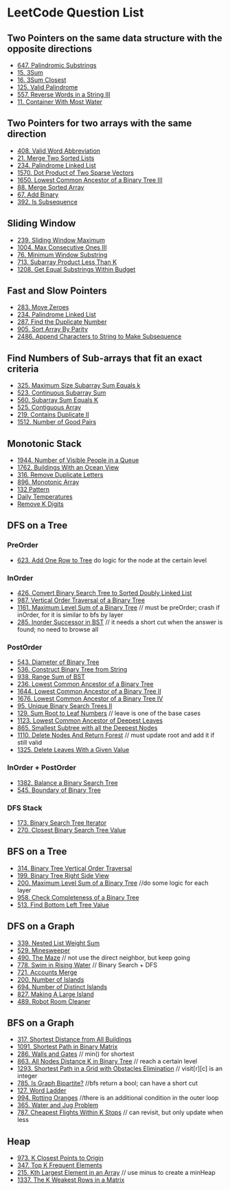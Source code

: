 # LeetCode Question List

## Two Pointers on the same data structure with the opposite directions

* [647. Palindromic Substrings](https://leetcode.com/problems/palindromic-substrings/)
* [15. 3Sum](https://leetcode.com/problems/3sum/)
* [16. 3Sum Closest](https://leetcode.com/problems/3sum-closest/)
* [125. Valid Palindrome](https://leetcode.com/problems/valid-palindrome/)
* [557. Reverse Words in a String III](https://leetcode.com/problems/reverse-words-in-a-string-iii/)
* [11. Container With Most Water](https://leetcode.com/problems/container-with-most-water/)

## Two Pointers for two arrays with the same direction

* [408. Valid Word Abbreviation](https://leetcode.com/problems/valid-word-abbreviation/)
* [21. Merge Two Sorted Lists](https://leetcode.com/problems/merge-two-sorted-lists/)
* [234. Palindrome Linked List](https://leetcode.com/problems/palindrome-linked-list/)
* [1570. Dot Product of Two Sparse Vectors](https://leetcode.com/problems/dot-product-of-two-sparse-vectors/)
* [1650. Lowest Common Ancestor of a Binary Tree III](https://leetcode.com/problems/lowest-common-ancestor-of-a-binary-tree-iii/)
* [88. Merge Sorted Array](https://leetcode.com/problems/merge-sorted-array/)
* [67. Add Binary](https://leetcode.com/problems/add-binary/)
* [392. Is Subsequence](https://leetcode.com/problems/is-subsequence/)

## Sliding Window

* [239. Sliding Window Maximum](https://leetcode.com/problems/sliding-window-maximum/)
* [1004. Max Consecutive Ones III](https://leetcode.com/problems/max-consecutive-ones-iii/)
* [76. Minimum Window Substring](https://leetcode.com/problems/minimum-window-substring/)
* [713. Subarray Product Less Than K](https://leetcode.com/problems/subarray-product-less-than-k/)
* [1208. Get Equal Substrings Within Budget](https://leetcode.com/problems/get-equal-substrings-within-budget/)

## Fast and Slow Pointers

* [283. Move Zeroes](https://leetcode.com/problems/move-zeroes/)
* [234. Palindrome Linked List](https://leetcode.com/problems/palindrome-linked-list/)
* [287. Find the Duplicate Number](https://leetcode.com/problems/find-the-duplicate-number/)
* [905. Sort Array By Parity](https://leetcode.com/problems/sort-array-by-parity/)
* [2486. Append Characters to String to Make Subsequence](https://leetcode.com/problems/append-characters-to-string-to-make-subsequence/)

## Find Numbers of Sub-arrays that fit an exact criteria

* [325. Maximum Size Subarray Sum Equals k](https://leetcode.com/problems/maximum-size-subarray-sum-equals-k/)
* [523. Continuous Subarray Sum](https://leetcode.com/problems/continuous-subarray-sum/)
* [560. Subarray Sum Equals K](https://leetcode.com/problems/subarray-sum-equals-k/)
* [525. Contiguous Array](https://leetcode.com/problems/contiguous-array/)
* [219. Contains Duplicate II](https://leetcode.com/problems/contains-duplicate-ii/)
* [1512. Number of Good Pairs](https://leetcode.com/problems/number-of-good-pairs/)

## Monotonic Stack

* [1944. Number of Visible People in a Queue](https://leetcode.com/problems/number-of-visible-people-in-a-queue/)
* [1762. Buildings With an Ocean View](https://leetcode.com/problems/buildings-with-an-ocean-view/)
* [316. Remove Duplicate Letters](https://leetcode.com/problems/remove-duplicate-letters/)
* [896. Monotonic Array](https://leetcode.com/problems/monotonic-array/)
* [132 Pattern](https://leetcode.com/problems/132-pattern/)
* [Daily Temperatures](https://leetcode.com/problems/daily-temperatures/)
* [Remove K Digits](https://leetcode.com/problems/remove-k-digits)

## DFS on a Tree

### PreOrder

* [623. Add One Row to Tree](https://leetcode.com/problems/add-one-row-to-tree/) do logic for the node at the certain level
  
### InOrder

* [426. Convert Binary Search Tree to Sorted Doubly Linked List](https://leetcode.com/problems/convert-binary-search-tree-to-sorted-doubly-linked-list/)
* [987. Vertical Order Traversal of a Binary Tree](https://leetcode.com/problems/vertical-order-traversal-of-a-binary-tree/)
* [1161. Maximum Level Sum of a Binary Tree](https://leetcode.com/problems/maximum-level-sum-of-a-binary-tree/) // must be preOrder; crash if inOrder, for it is similar to bfs by layer
* [285. Inorder Successor in BST](https://leetcode.com/problems/inorder-successor-in-bst/) // it needs a short cut when the answer is found; no need to browse all

### PostOrder

* [543. Diameter of Binary Tree](https://leetcode.com/problems/diameter-of-binary-tree/)
* [536. Construct Binary Tree from String](https://leetcode.com/problems/construct-binary-tree-from-string/)
* [938. Range Sum of BST](https://leetcode.com/problems/range-sum-of-bst/)
* [236. Lowest Common Ancestor of a Binary Tree](https://leetcode.com/problems/lowest-common-ancestor-of-a-binary-tree/)
* [1644. Lowest Common Ancestor of a Binary Tree II](https://leetcode.com/problems/lowest-common-ancestor-of-a-binary-tree-ii/)
* [1676. Lowest Common Ancestor of a Binary Tree IV](https://leetcode.com/problems/lowest-common-ancestor-of-a-binary-tree-iv/)
* [95. Unique Binary Search Trees II](https://leetcode.com/problems/unique-binary-search-trees-ii/)
* [129. Sum Root to Leaf Numbers](https://leetcode.com/problems/sum-root-to-leaf-numbers/) // leave is one of the base cases 
* [1123. Lowest Common Ancestor of Deepest Leaves](https://leetcode.com/problems/lowest-common-ancestor-of-deepest-leaves/)
* [865. Smallest Subtree with all the Deepest Nodes](https://leetcode.com/problems/smallest-subtree-with-all-the-deepest-nodes/)
* [1110. Delete Nodes And Return Forest](https://leetcode.com/problems/delete-nodes-and-return-forest/) // must update root and add it if still valid
* [1325. Delete Leaves With a Given Value](https://leetcode.com/problems/delete-leaves-with-a-given-value)

### InOrder + PostOrder

* [1382. Balance a Binary Search Tree](https://leetcode.com/problems/balance-a-binary-search-tree/)
* [545. Boundary of Binary Tree](https://leetcode.com/problems/boundary-of-binary-tree/)

### DFS Stack

* [173. Binary Search Tree Iterator](https://leetcode.com/problems/binary-search-tree-iterator/)
* [270. Closest Binary Search Tree Value](https://leetcode.com/problems/closest-binary-search-tree-value)

## BFS on a Tree

* [314. Binary Tree Vertical Order Traversal](https://leetcode.com/problems/binary-tree-vertical-order-traversal/)
* [199. Binary Tree Right Side View](https://leetcode.com/problems/binary-tree-right-side-view/)
* [200.  Maximum Level Sum of a Binary Tree](https://leetcode.com/problems/maximum-level-sum-of-a-binary-tree/) //do some logic for each layer
* [958. Check Completeness of a Binary Tree](https://leetcode.com/problems/check-completeness-of-a-binary-tree/)
* [513. Find Bottom Left Tree Value](https://leetcode.com/problems/find-bottom-left-tree-value)

## DFS on a Graph

* [339. Nested List Weight Sum](https://leetcode.com/problems/nested-list-weight-sum/)
* [529. Minesweeper](https://leetcode.com/problems/minesweeper/)
* [490. The Maze](https://leetcode.com/problems/the-maze/) // not use the direct neighbor, but keep going
* [778. Swim in Rising Water](https://leetcode.com/problems/swim-in-rising-water/) // Binary Search + DFS
* [721. Accounts Merge](https://leetcode.com/problems/accounts-merge/)
* [200. Number of Islands](https://leetcode.com/problems/number-of-islands/)
* [694. Number of Distinct Islands](https://leetcode.com/problems/number-of-distinct-islands/)
* [827. Making A Large Island](https://leetcode.com/problems/making-a-large-island/)
* [489. Robot Room Cleaner](https://leetcode.com/problems/robot-room-cleaner/description/)

## BFS on a Graph

* [317. Shortest Distance from All Buildings](https://leetcode.com/problems/shortest-distance-from-all-buildings/)
* [1091. Shortest Path in Binary Matrix](https://leetcode.com/problems/shortest-path-in-binary-matrix/)
* [286. Walls and Gates](https://leetcode.com/problems/walls-and-gates/) // min() for shortest
* [863. All Nodes Distance K in Binary Tree](https://leetcode.com/problems/all-nodes-distance-k-in-binary-tree/) // reach a certain level
* [1293. Shortest Path in a Grid with Obstacles Elimination](https://leetcode.com/problems/shortest-path-in-a-grid-with-obstacles-elimination/) // visit[r][c] is an integer
* [785. Is Graph Bipartite?](https://leetcode.com/problems/is-graph-bipartite/) //bfs return a bool; can have a short cut
* [127. Word Ladder](https://leetcode.com/problems/word-ladder/)
* [994. Rotting Oranges](https://leetcode.com/problems/rotting-oranges/) //there is an additional condition in the outer loop
* [365. Water and Jug Problem](https://leetcode.com/problems/water-and-jug-problem/)
* [787. Cheapest Flights Within K Stops](https://leetcode.com/problems/cheapest-flights-within-k-stops/) // can revisit, but only update when less

## Heap

* [973. K Closest Points to Origin](https://leetcode.com/problems/k-closest-points-to-origin/)
* [347. Top K Frequent Elements](https://leetcode.com/problems/top-k-frequent-elements/)
* [215. Kth Largest Element in an Array](https://leetcode.com/problems/kth-largest-element-in-an-array/) // use minus to create a minHeap
* [1337. The K Weakest Rows in a Matrix](https://leetcode.com/problems/the-k-weakest-rows-in-a-matrix/)